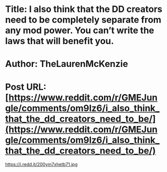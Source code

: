 # Title: I also think that the DD creators need to be completely separate from any mod power. You can’t write the laws that will benefit you.
# Author: TheLaurenMcKenzie
# Post URL: [https://www.reddit.com/r/GMEJungle/comments/om9lz6/i_also_think_that_the_dd_creators_need_to_be/](https://www.reddit.com/r/GMEJungle/comments/om9lz6/i_also_think_that_the_dd_creators_need_to_be/)


https://i.redd.it/200ym7xhetb71.jpg